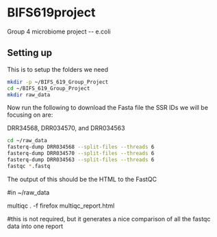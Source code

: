 # BIFS619project

Group 4 microbiome project -- e.coli


## Setting up

This is to setup the folders we need

```bash
mkdir -p ~/BIFS_619_Group_Project
cd ~/BIFS_619_Group_Project
mkdir raw_data
```

Now run the following to download the Fasta file
the SSR IDs we will be focusing on are:

DRR34568, DRR034570, and DRR034563

```bash
cd ~/raw_data
fasterq-dump DRR034568 --split-files --threads 6
fasterq-dump DRR034570 --split-files --threads 6
fasterq-dump DRR034563 --split-files --threads 6
fastqc *.fastq
```

The output of this should be the HTML to the FastQC 

#in ~/raw_data

multiqc . -f 
firefox multiqc_report.html

#this is not required, but it generates a nice comparison of all the fastqc data into one report




